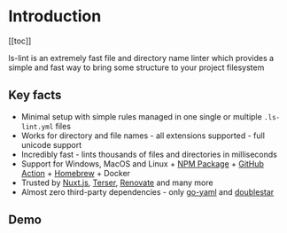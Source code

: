# Introduction

[[toc]]

ls-lint is an extremely fast file and directory name linter which provides a simple and fast way to bring some structure to your project filesystem

## Key facts

- Minimal setup with simple rules managed in one single or multiple `.ls-lint.yml` files
- Works for directory and file names - all extensions supported - full unicode support
- Incredibly fast - lints thousands of files and directories in milliseconds
- Support for Windows, MacOS and Linux + [NPM Package](https://www.npmjs.com/package/@ls-lint/ls-lint) + [GitHub Action](https://github.com/ls-lint/action) + [Homebrew](https://formulae.brew.sh/formula/ls-lint) + Docker
- Trusted by [Nuxt.js](https://github.com/nuxt/nuxt.js/blob/dev/.ls-lint.yml), [Terser](https://github.com/terser/terser/blob/master/.ls-lint.yml), [Renovate](https://github.com/renovatebot/renovate/blob/main/.ls-lint.yml) and many more
- Almost zero third-party dependencies - only [go-yaml](https://github.com/go-yaml/yaml) and [doublestar](https://github.com/bmatcuk/doublestar)

## Demo

<DemoTermynal/>
